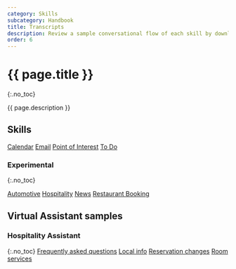```yaml
---
category: Skills
subcategory: Handbook
title: Transcripts
description: Review a sample conversational flow of each skill by downloading a transcript and opening with the [Bot Framework Emulator](https://aka.ms/botframework-emulator).
order: 6
---
```


# {{ page.title }}
{:.no_toc}

{{ page.description }}

## Skills
<a class="btn btn-primary" href="{{site.baseurl}}/assets/transcripts/skills-calendar.transcript">Calendar</a>
<a class="btn btn-primary" href="{{site.baseurl}}/assets/transcripts/skills-email.transcript">Email</a>
<a class="btn btn-primary" href="{{site.baseurl}}/assets/transcripts/skills-pointofinterest.transcript">Point of Interest</a>
<a class="btn btn-primary" href="{{site.baseurl}}/assets/transcripts/skills-todo.transcript">To Do</a>

### Experimental
{:.no_toc}

<a class="btn btn-primary" href="{{site.baseurl}}/assets/transcripts/skills-automotive.transcript">Automotive</a>
<a class="btn btn-primary" href="{{site.baseurl}}/assets/transcripts/skills-hospitality.transcript">Hospitality</a>
<a class="btn btn-primary" href="{{site.baseurl}}/assets/transcripts/skills-news.transcript">News</a>
<a class="btn btn-primary" href="{{site.baseurl}}/assets/transcripts/skills-restaurantbooking.transcript">Restaurant Booking</a>

## Virtual Assistant samples

### Hospitality Assistant
{:.no_toc}
<a class="btn btn-primary" href="{{site.baseurl}}/assets/transcripts/hospitalitysample-faqs.transcript">Frequently asked questions</a>
<a class="btn btn-primary" href="{{site.baseurl}}/assets/transcripts/hospitalitysample-localinfo.transcript">Local info</a>
<a class="btn btn-primary" href="{{site.baseurl}}/assets/transcripts/hospitalitysample-reservationchanges.transcript">Reservation changes</a>
<a class="btn btn-primary" href="{{site.baseurl}}/assets/transcripts/hospitalitysample-roomservices.transcript">Room services</a>
